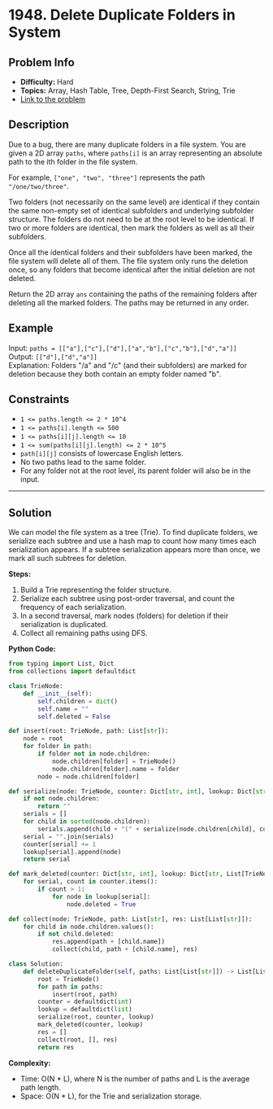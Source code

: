 # 1948. Delete Duplicate Folders in System

## Problem Info

- **Difficulty:** Hard
- **Topics:** Array, Hash Table, Tree, Depth-First Search, String, Trie
- [Link to the problem](https://leetcode.com/problems/delete-duplicate-folders-in-system/)

## Description

Due to a bug, there are many duplicate folders in a file system. You are given a 2D array `paths`, where `paths[i]` is an array representing an absolute path to the ith folder in the file system.

For example, `["one", "two", "three"]` represents the path `"/one/two/three"`.

Two folders (not necessarily on the same level) are identical if they contain the same non-empty set of identical subfolders and underlying subfolder structure. The folders do not need to be at the root level to be identical. If two or more folders are identical, then mark the folders as well as all their subfolders.

Once all the identical folders and their subfolders have been marked, the file system will delete all of them. The file system only runs the deletion once, so any folders that become identical after the initial deletion are not deleted.

Return the 2D array `ans` containing the paths of the remaining folders after deleting all the marked folders. The paths may be returned in any order.

## Example

Input: `paths = [["a"],["c"],["d"],["a","b"],["c","b"],["d","a"]]`  
Output: `[["d"],["d","a"]]`  
Explanation: Folders "/a" and "/c" (and their subfolders) are marked for deletion because they both contain an empty folder named "b".


## Constraints

- `1 <= paths.length <= 2 * 10^4`
- `1 <= paths[i].length <= 500`
- `1 <= paths[i][j].length <= 10`
- `1 <= sum(paths[i][j].length) <= 2 * 10^5`
- `path[i][j]` consists of lowercase English letters.
- No two paths lead to the same folder.
- For any folder not at the root level, its parent folder will also be in the input.

---

## Solution

We can model the file system as a tree (Trie). To find duplicate folders, we serialize each subtree and use a hash map to count how many times each serialization appears. If a subtree serialization appears more than once, we mark all such subtrees for deletion.

**Steps:**
1. Build a Trie representing the folder structure.
2. Serialize each subtree using post-order traversal, and count the frequency of each serialization.
3. In a second traversal, mark nodes (folders) for deletion if their serialization is duplicated.
4. Collect all remaining paths using DFS.

**Python Code:**

```python
from typing import List, Dict
from collections import defaultdict

class TrieNode:
    def __init__(self):
        self.children = dict()
        self.name = ""
        self.deleted = False

def insert(root: TrieNode, path: List[str]):
    node = root
    for folder in path:
        if folder not in node.children:
            node.children[folder] = TrieNode()
            node.children[folder].name = folder
        node = node.children[folder]

def serialize(node: TrieNode, counter: Dict[str, int], lookup: Dict[str, List[TrieNode]]) -> str:
    if not node.children:
        return ""
    serials = []
    for child in sorted(node.children):
        serials.append(child + "(" + serialize(node.children[child], counter, lookup) + ")")
    serial = "".join(serials)
    counter[serial] += 1
    lookup[serial].append(node)
    return serial

def mark_deleted(counter: Dict[str, int], lookup: Dict[str, List[TrieNode]]):
    for serial, count in counter.items():
        if count > 1:
            for node in lookup[serial]:
                node.deleted = True

def collect(node: TrieNode, path: List[str], res: List[List[str]]):
    for child in node.children.values():
        if not child.deleted:
            res.append(path + [child.name])
            collect(child, path + [child.name], res)

class Solution:
    def deleteDuplicateFolder(self, paths: List[List[str]]) -> List[List[str]]:
        root = TrieNode()
        for path in paths:
            insert(root, path)
        counter = defaultdict(int)
        lookup = defaultdict(list)
        serialize(root, counter, lookup)
        mark_deleted(counter, lookup)
        res = []
        collect(root, [], res)
        return res
```

**Complexity:**  
- Time: O(N * L), where N is the number of paths and L is the average path length.
- Space: O(N * L), for the Trie and serialization storage.